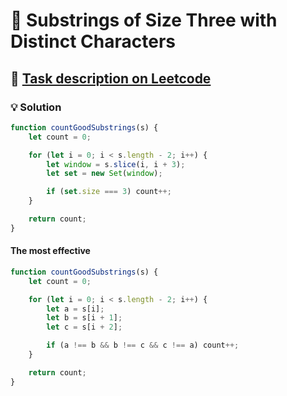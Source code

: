 # 📝 Substrings of Size Three with Distinct Characters

## 🔗 [Task description on Leetcode](https://leetcode.com/problems/substrings-of-size-three-with-distinct-characters/description/?envType=problem-list-v2&envId=sliding-window)

### 💡 Solution

```js
function countGoodSubstrings(s) {
	let count = 0;

	for (let i = 0; i < s.length - 2; i++) {
		let window = s.slice(i, i + 3);
		let set = new Set(window);

		if (set.size === 3) count++;
	}

	return count;
}
```

#### The most effective

```js
function countGoodSubstrings(s) {
	let count = 0;

	for (let i = 0; i < s.length - 2; i++) {
		let a = s[i];
		let b = s[i + 1];
		let c = s[i + 2];

		if (a !== b && b !== c && c !== a) count++;
	}

	return count;
}
```
